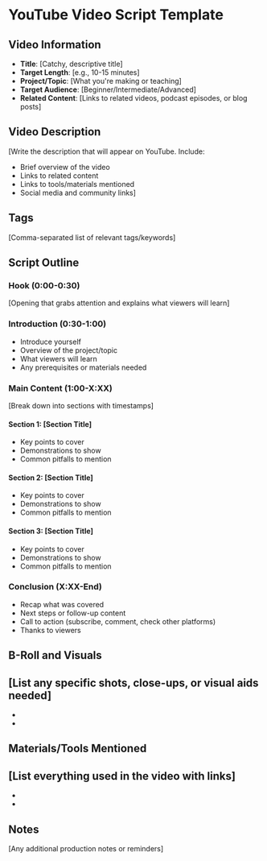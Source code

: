 # YouTube Video Script Template

## Video Information
- **Title**: [Catchy, descriptive title]
- **Target Length**: [e.g., 10-15 minutes]
- **Project/Topic**: [What you're making or teaching]
- **Target Audience**: [Beginner/Intermediate/Advanced]
- **Related Content**: [Links to related videos, podcast episodes, or blog posts]

## Video Description
[Write the description that will appear on YouTube. Include:
- Brief overview of the video
- Links to related content
- Links to tools/materials mentioned
- Social media and community links]

## Tags
[Comma-separated list of relevant tags/keywords]

## Script Outline

### Hook (0:00-0:30)
[Opening that grabs attention and explains what viewers will learn]

### Introduction (0:30-1:00)
- Introduce yourself
- Overview of the project/topic
- What viewers will learn
- Any prerequisites or materials needed

### Main Content (1:00-X:XX)
[Break down into sections with timestamps]

#### Section 1: [Section Title]
- Key points to cover
- Demonstrations to show
- Common pitfalls to mention

#### Section 2: [Section Title]
- Key points to cover
- Demonstrations to show
- Common pitfalls to mention

#### Section 3: [Section Title]
- Key points to cover
- Demonstrations to show
- Common pitfalls to mention

### Conclusion (X:XX-End)
- Recap what was covered
- Next steps or follow-up content
- Call to action (subscribe, comment, check other platforms)
- Thanks to viewers

## B-Roll and Visuals
[List any specific shots, close-ups, or visual aids needed]
- 
- 
- 

## Materials/Tools Mentioned
[List everything used in the video with links]
- 
- 
- 

## Notes
[Any additional production notes or reminders]
